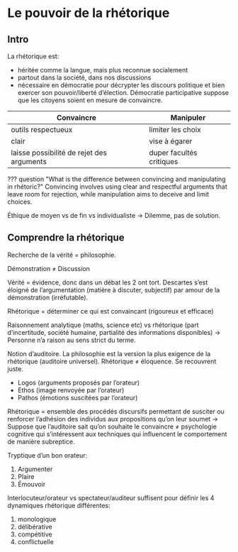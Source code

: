 # Le pouvoir de la rhétorique

## Intro

La rhétorique est:

- héritée comme la langue, mais plus reconnue socialement
- partout dans la société, dans nos discussions
- nécessaire en démocratie pour décrypter les discours politique et bien exercer son pouvoir/liberté d’élection. Démocratie participative suppose que les citoyens soient en mesure de convaincre.

| Convaincre                                | Manipuler                |
| ----------------------------------------- | ------------------------ |
| outils respectueux                        | limiter les choix        |
| clair                                     | vise à égarer            |
| laisse possibilité de rejet des arguments | duper facultés critiques |

??? question "What is the difference between convincing and manipulating in rhétoric?"
    Convincing involves using clear and respectful arguments that leave room for rejection, while manipulation aims to deceive and limit choices.

Éthique de moyen vs de fin vs individualiste $\rightarrow$ Dilemme, pas de solution.

## Comprendre la rhétorique


Recherche de la vérité = philosophie.

Démonstration ≠ Discussion

Vérité = évidence, donc dans un débat les 2 ont tort. Descartes s’est éloigné de l’argumentation (matière à discuter, subjectif) par amour de la démonstration (irréfutable).

Rhétorique = déterminer ce qui est convaincant (rigoureux et efficace)

Raisonnement analytique (maths, science etc) vs rhétorique (part d’incertitude, société humaine, partialité des informations disponibles) $\rightarrow$ Personne n’a raison au sens strict du terme.

Notion d’auditoire. La philosophie est la version la plus exigence de la rhétorique (auditoire universel).
Rhétorique ≠ éloquence. Se recouvrent juste.

-   Logos (arguments proposés par l’orateur)
-   Ethos (image renvoyée par l’orateur)
-   Pathos (émotions suscitées par l’orateur)

Rhétorique = ensemble des procédés discursifs permettant de susciter ou renforcer l’adhésion des individus aux propositions qu’on leur soumet
$\rightarrow$ Suppose que l’auditoire sait qu’on souhaite le convaincre ≠ psychologie cognitive qui s’intéressent aux techniques qui influencent le comportement de manière subreptice.

Tryptique d’un bon orateur:

1. Argumenter
2. Plaire
3. Émouvoir

Interlocuteur/orateur vs spectateur/auditeur suffisent pour définir les 4 dynamiques rhétorique différentes:

1. monologique
2. délibérative
3. compétitive
4. conflictuelle
